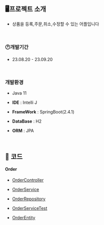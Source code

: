 
## **🖥️**프로젝트 소개

- 상품을 등록,주문,취소,수정할 수 있는 어플입니다 
  
<br> 

### 🕐개발기간

- 23.08.20 - 23.09.20
   
<br>  

### 개발환경

- Java 11

- **IDE** : Intelli J

- **FrameWork** : SpringBoot(2.4.1)

- **DataBase** : H2

- **ORM** : JPA
  
<br> 

## **📌** 코드

#### Order
- [OrderController](src/main/java/jpabook/jpashop/controller/OrderController.java)

- [OrderService](src/main/java/jpabook/jpashop/service/OrderService.java)

- [OrderRepository](src/main/java/jpabook/jpashop/repository/OrderRepository.java)

- [OrderServiceTest](src/test/java/jpabook/jpashop/service/OrderServiceTest.java)

- [OrderEntity](src/main/java/jpabook/jpashop/domain/Member.java)
